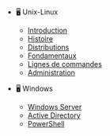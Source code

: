 - <span class="sidebar-nav-title">🖥️ Unix-Linux</span>
  - [Introduction](/systemes/unix-linux/README.md)
  - [Histoire](/systemes/unix-linux/histoire/unix-origins.md)
  - [Distributions](/systemes/unix-linux/distributions/)
  - [Fondamentaux](/systemes/unix-linux/fondamentaux/)
  - [Lignes de commandes](/systemes/unix-linux/ligne-commande/)
  - [Administration](/systemes/unix-linux/administration/)

- <span class="sidebar-nav-title">🖥️ Windows</span>
  - [Windows Server](/systemes/windows/server/)
  - [Active Directory](/systemes/windows/active-directory/)
  - [PowerShell](/systemes/windows/powershell/)